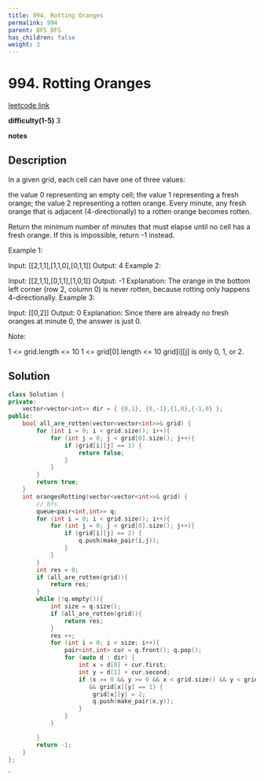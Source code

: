 ```yaml
---
title: 994. Rotting Oranges
permalink: 994
parent: BFS_DFS
has_children: false
weight: 3
---
```

# 994. Rotting Oranges
[leetcode link](https://leetcode.com/problems/rotting-oranges/)

**difficulty(1-5)** 
3

**notes**   


## Description
In a given grid, each cell can have one of three values:

the value 0 representing an empty cell;
the value 1 representing a fresh orange;
the value 2 representing a rotten orange.
Every minute, any fresh orange that is adjacent (4-directionally) to a rotten orange becomes rotten.

Return the minimum number of minutes that must elapse until no cell has a fresh orange.  If this is impossible, return -1 instead.

 

Example 1:



Input: [[2,1,1],[1,1,0],[0,1,1]]
Output: 4
Example 2:

Input: [[2,1,1],[0,1,1],[1,0,1]]
Output: -1
Explanation:  The orange in the bottom left corner (row 2, column 0) is never rotten, because rotting only happens 4-directionally.
Example 3:

Input: [[0,2]]
Output: 0
Explanation:  Since there are already no fresh oranges at minute 0, the answer is just 0.
 

Note:

1 <= grid.length <= 10
1 <= grid[0].length <= 10
grid[i][j] is only 0, 1, or 2.

## Solution

```c++
class Solution {
private:
    vector<vector<int>> dir = { {0,1}, {0,-1},{1,0},{-1,0} };
public:
    bool all_are_rotten(vector<vector<int>>& grid) {
        for (int i = 0; i < grid.size(); i++){
            for (int j = 0; j < grid[0].size(); j++){
                if (grid[i][j] == 1) {
                    return false;
                }
            }
        }
        return true;            
    }
    int orangesRotting(vector<vector<int>>& grid) {
        // bfs
        queue<pair<int,int>> q;
        for (int i = 0; i < grid.size(); i++){
            for (int j = 0; j < grid[0].size(); j++){
                if (grid[i][j] == 2) {
                    q.push(make_pair(i,j));
                }
            }
        }
        int res = 0;
        if (all_are_rotten(grid)){
            return res;
        }
        while (!q.empty()){
            int size = q.size();
            if (all_are_rotten(grid)){
                return res;
            }
            res ++;
            for (int i = 0; i < size; i++){
                pair<int,int> cur = q.front(); q.pop();
                for (auto d : dir) {
                    int x = d[0] + cur.first;
                    int y = d[1] + cur.second;
                    if (x >= 0 && y >= 0 && x < grid.size() && y < grid[0].size()
                       && grid[x][y] == 1) {
                        grid[x][y] = 2;
                        q.push(make_pair(x,y));
                    }
                }
            }

        }
        return -1;
    }
};
```

<!-- 
Default label
{: .label }

Blue label
{: .label .label-blue }

Stable
{: .label .label-green }

New release
{: .label .label-purple }

Coming soon
{: .label .label-yellow }

Deprecated
{: .label .label-red } -->
`